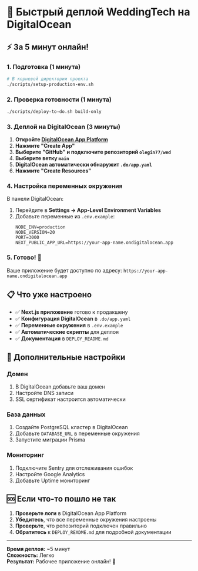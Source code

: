 # 🚀 Быстрый деплой WeddingTech на DigitalOcean

## ⚡ За 5 минут онлайн!

### 1. Подготовка (1 минута)
```bash
# В корневой директории проекта
./scripts/setup-production-env.sh
```

### 2. Проверка готовности (1 минута)
```bash
./scripts/deploy-to-do.sh build-only
```

### 3. Деплой на DigitalOcean (3 минуты)

1. **Откройте [DigitalOcean App Platform](https://cloud.digitalocean.com/apps)**
2. **Нажмите "Create App"**
3. **Выберите "GitHub" и подключите репозиторий `olegin77/wed`**
4. **Выберите ветку `main`**
5. **DigitalOcean автоматически обнаружит `.do/app.yaml`**
6. **Нажмите "Create Resources"**

### 4. Настройка переменных окружения

В панели DigitalOcean:
1. Перейдите в **Settings → App-Level Environment Variables**
2. Добавьте переменные из `.env.example`:
   ```
   NODE_ENV=production
   NODE_VERSION=20
   PORT=3000
   NEXT_PUBLIC_APP_URL=https://your-app-name.ondigitalocean.app
   ```

### 5. Готово! 🎉

Ваше приложение будет доступно по адресу:
`https://your-app-name.ondigitalocean.app`

## 📋 Что уже настроено

- ✅ **Next.js приложение** готово к продакшену
- ✅ **Конфигурация DigitalOcean** в `.do/app.yaml`
- ✅ **Переменные окружения** в `.env.example`
- ✅ **Автоматические скрипты** для деплоя
- ✅ **Документация** в `DEPLOY_README.md`

## 🔧 Дополнительные настройки

### Домен
1. В DigitalOcean добавьте ваш домен
2. Настройте DNS записи
3. SSL сертификат настроится автоматически

### База данных
1. Создайте PostgreSQL кластер в DigitalOcean
2. Добавьте `DATABASE_URL` в переменные окружения
3. Запустите миграции Prisma

### Мониторинг
1. Подключите Sentry для отслеживания ошибок
2. Настройте Google Analytics
3. Добавьте Uptime мониторинг

## 🆘 Если что-то пошло не так

1. **Проверьте логи** в DigitalOcean App Platform
2. **Убедитесь**, что все переменные окружения настроены
3. **Проверьте**, что репозиторий подключен правильно
4. **Обратитесь** к `DEPLOY_README.md` для подробной документации

---

**Время деплоя:** ~5 минут  
**Сложность:** Легко  
**Результат:** Рабочее приложение онлайн! 🚀
